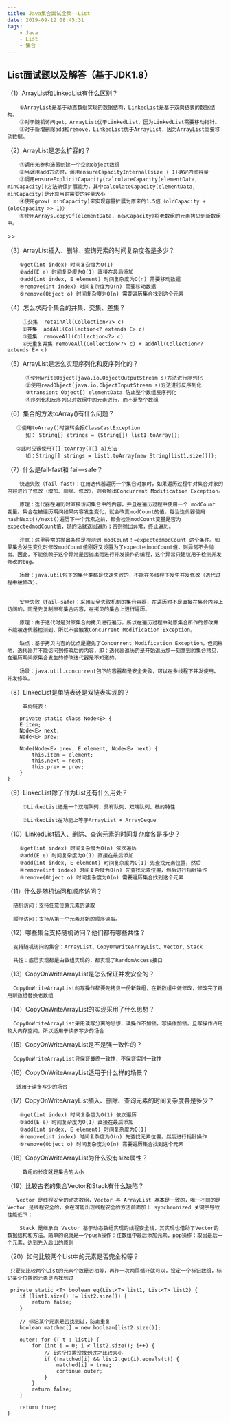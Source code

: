 ```yaml
---
title: Java集合面试全集--List
date: 2019-09-12 08:45:31 
tags: 
    - Java 
    - List
    - 集合
---
```


## List面试题以及解答（基于JDK1.8） ##

（1）ArrayList和LinkedList有什么区别？
     
 		
        ①ArrayList是基于动态数组实现的数据结构，LinkedList是基于双向链表的数据结构。
        ②对于随机访问get，ArrayList优于LinkedList，因为LinkedList需要移动指针。
      	③对于新增删除add和remove，LinkedList优于ArrayList，因为ArrayList需要移动数据。

（2）ArrayList是怎么扩容的？

        ①调用无参构造器创建一个空的object数组
        ②当调用add方法时，调用ensureCapacityInternal(size + 1)确定内部容量
		③调用ensureExplicitCapacity(calculateCapacity(elementData, minCapacity))方法确保扩展能力，其中calculateCapacity(elementData, minCapacity)是计算当前需要的容量大小
		④使用grow( minCapacity)来实现容量扩展为原来的1.5倍（oldCapacity + (oldCapacity >> 1)）	
        ⑤使用Arrays.copyOf(elementData, newCapacity)将老数组的元素拷贝到新数组中。
		
<!--more-->>>
（3）ArrayList插入、删除、查询元素的时间复杂度各是多少？
    
        ①get(int index) 时间复杂度为O(1)
		②add(E e) 时间复杂度为O(1) 直接在最后添加
        ③add(int index, E element) 时间复杂度为O(n) 需要移动数据
		④remove(int index) 时间复杂度为O(n) 需要移动数据 
        ⑤remove(Object o) 时间复杂度为O(n) 需要遍历集合找到这个元素
     
       

（4）怎么求两个集合的并集、交集、差集？
        
         ①交集  retainAll(Collection<?> c)  
         ②并集  addAll(Collection<? extends E> c)
         ③差集  removeAll(Collection<?> c)
         ④无重复并集 removeAll(Collection<?> c) + addAll(Collection<? extends E> c)

（5）ArrayList是怎么实现序列化和反序列化的？
         
          ①使用writeObject(java.io.ObjectOutputStream s)方法进行序列化
		  ②使用readObject(java.io.ObjectInputStream s)方法进行反序列化
          ③transient Object[] elementData 防止整个数组反序列化
          ④序列化和反序列只对数组中的元素进行，而不是整个数组
    


（6）集合的方法toArray()有什么问题？
        
       ①使用toArray()时强转会报ClassCastException
          如： String[] strings = (String[]) list1.toArray();

       ②此时应该使用T[] toArray(T[] a)方法
          如：String[] strings = list1.toArray(new String[list1.size()]);

（7）什么是fail-fast和 fail—safe？

        快速失败（fail—fast）：在用迭代器遍历一个集合对象时，如果遍历过程中对集合对象的内容进行了修改（增加、删除、修改），则会抛出Concurrent Modification Exception。

        原理：迭代器在遍历时直接访问集合中的内容，并且在遍历过程中使用一个 modCount 变量。集合在被遍历期间如果内容发生变化，就会改变modCount的值。每当迭代器使用hashNext()/next()遍历下一个元素之前，都会检测modCount变量是否为expectedmodCount值，是的话就返回遍历；否则抛出异常，终止遍历。

        注意：这里异常的抛出条件是检测到 modCount！=expectedmodCount 这个条件。如果集合发生变化时修改modCount值刚好又设置为了expectedmodCount值，则异常不会抛出。因此，不能依赖于这个异常是否抛出而进行并发操作的编程，这个异常只建议用于检测并发修改的bug。

        场景：java.util包下的集合类都是快速失败的，不能在多线程下发生并发修改（迭代过程中被修改）。


        安全失败（fail—safe）：采用安全失败机制的集合容器，在遍历时不是直接在集合内容上访问的，而是先复制原有集合内容，在拷贝的集合上进行遍历。
          
        原理：由于迭代时是对原集合的拷贝进行遍历，所以在遍历过程中对原集合所作的修改并不能被迭代器检测到，所以不会触发Concurrent Modification Exception。

		缺点：基于拷贝内容的优点是避免了Concurrent Modification Exception，但同样地，迭代器并不能访问到修改后的内容，即：迭代器遍历的是开始遍历那一刻拿到的集合拷贝，在遍历期间原集合发生的修改迭代器是不知道的。

        场景：java.util.concurrent包下的容器都是安全失败，可以在多线程下并发使用，并发修改。


（8）LinkedList是单链表还是双链表实现的？

         双向链表：

        private static class Node<E> {
        E item;
        Node<E> next;
        Node<E> prev;

        Node(Node<E> prev, E element, Node<E> next) {
            this.item = element;
            this.next = next;
            this.prev = prev;
        }
    }

（9）LinkedList除了作为List还有什么用处？

         ①LinkedList还是一个双端队列，具有队列、双端队列、栈的特性

         ②LinkedList在功能上等于ArrayList + ArrayDeque


（10）LinkedList插入、删除、查询元素的时间复杂度各是多少？

		①get(int index) 时间复杂度为O(n) 依次遍历
		②add(E e) 时间复杂度为O(1) 直接在最后添加
        ③add(int index, E element) 时间复杂度为O(1) 先查找元素位置，然后
		④remove(int index) 时间复杂度为O(n) 先查找元素位置，然后进行指针操作
        ⑤remove(Object o) 时间复杂度为O(n) 需要遍历集合找到这个元素


（11）什么是随机访问和顺序访问？
      
      随机访问：支持任意位置元素的读取
      
      顺序访问：支持从第一个元素开始的顺序读取。

（12）哪些集合支持随机访问？他们都有哪些共性？

      支持随机访问的集合：ArrayList、CopyOnWriteArrayList、Vector、Stack

      共性：底层实现都是由数组实现的，都实现了RandomAccess接口

（13）CopyOnWriteArrayList是怎么保证并发安全的？

      CopyOnWriteArrayList的写操作都要先拷贝一份新数组，在新数组中做修改，修改完了再用新数组替换老数组

（14）CopyOnWriteArrayList的实现采用了什么思想？

      CopyOnWriteArrayList采用读写分离的思想，读操作不加锁，写操作加锁，且写操作占用较大内存空间，所以适用于读多写少的场合

（15）CopyOnWriteArrayList是不是强一致性的？
      
      CopyOnWriteArrayList只保证最终一致性，不保证实时一致性

（16）CopyOnWriteArrayList适用于什么样的场景？
      
       适用于读多写少的场合

（17）CopyOnWriteArrayList插入、删除、查询元素的时间复杂度各是多少？
       
        ①get(int index) 时间复杂度为O(1) 依次遍历
		②add(E e) 时间复杂度为O(1) 直接在最后添加
        ③add(int index, E element) 时间复杂度为O(1) 
		④remove(int index) 时间复杂度为O(n) 先查找元素位置，然后进行指针操作
        ⑤remove(Object o) 时间复杂度为O(n) 需要遍历集合找到这个元素


（18）CopyOnWriteArrayList为什么没有size属性？
      
         数组的长度就是集合的大小

（19）比较古老的集合Vector和Stack有什么缺陷？
          
       Vector 是线程安全的动态数组，Vector 与 ArrayList 基本是一致的，唯一不同的是 Vector 是线程安全的，会在可能出现线程安全的方法前面加上 synchronized 关键字导致性能低下；

        Stack 是继承自 Vector 基于动态数组实现的线程安全栈，其实现也借助了Vector的数据结构和方法。简单的说就是一个push操作：往数组中最后添加元素，pop操作：取出最后一个元素，达到先入后出的原则

（20）如何比较两个List中的元素是否完全相等？
   
     只要先比较两个List的元素个数是否相等，再作一次两层循环就可以，设定一个标记数组，标记某个位置的元素是否找到过
      
     private static <T> boolean eq(List<T> list1, List<T> list2) {
        if (list1.size() != list2.size()) {
            return false;
        }

        // 标记某个元素是否找到过，防止重复
        boolean matched[] = new boolean[list2.size()];

        outer: for (T t : list1) {
            for (int i = 0; i < list2.size(); i++) {
                // i这个位置没找到过才比较大小
                if (!matched[i] && list2.get(i).equals(t)) {
                    matched[i] = true;
                    continue outer;
                }
            }
            return false;
        }

        return true;
    }